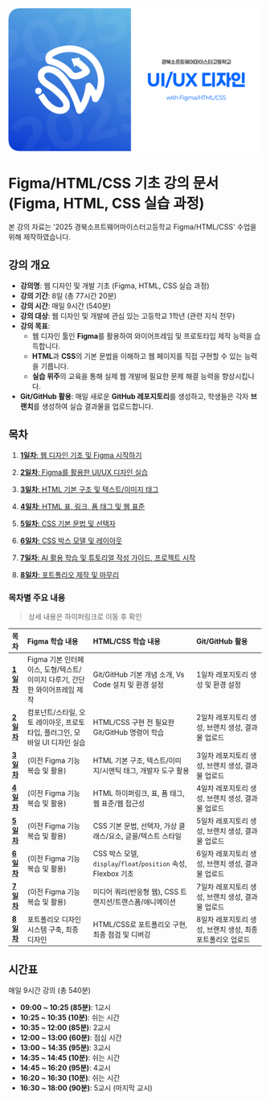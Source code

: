 <img src="./src/thumbnail.png" />

# Figma/HTML/CSS 기초 강의 문서 (Figma, HTML, CSS 실습 과정)

본 강의 자료는 '2025 경북소프트웨어마이스터고등학교 Figma/HTML/CSS' 수업을 위해 제작하였습니다.

## 강의 개요

- **강의명**: 웹 디자인 및 개발 기초 (Figma, HTML, CSS 실습 과정)
- **강의 기간**: 8일 (총 77시간 20분)
- **강의 시간**: 매일 9시간 (540분)
- **강의 대상**: 웹 디자인 및 개발에 관심 있는 고등학교 1학년 (관련 지식 전무)
- **강의 목표**:
  - 웹 디자인 툴인 **Figma**를 활용하여 와이어프레임 및 프로토타입 제작 능력을 습득합니다.
  - **HTML**과 **CSS**의 기본 문법을 이해하고 웹 페이지를 직접 구현할 수 있는 능력을 기릅니다.
  - **실습 위주**의 교육을 통해 실제 웹 개발에 필요한 문제 해결 능력을 향상시킵니다.
- **Git/GitHub 활용**: 매일 새로운 **GitHub 레포지토리**를 생성하고, 학생들은 각자 **브랜치**를 생성하여 실습 결과물을 업로드합니다.

## 목차

1.  [**1일차**: 웹 디자인 기초 및 Figma 시작하기](./day_1)

2.  [**2일차**: Figma를 활용한 UI/UX 디자인 실습](./day_2)

3.  [**3일차**: HTML 기본 구조 및 텍스트/이미지 태그](./day_3)

4.  [**4일차**: HTML 표, 링크, 폼 태그 및 웹 표준](./day_4)

5.  [**5일차**: CSS 기본 문법 및 선택자](./day_5)

6.  [**6일차**: CSS 박스 모델 및 레이아웃](./day_6)

7.  [**7일차**: AI 활용 학습 및 튜토리얼 작성 가이드, 프로젝트 시작](./day_7)

8.  [**8일차**: 포트폴리오 제작 및 마무리](./day_8)

### 목차별 주요 내용

> 상세 내용은 하이퍼링크로 이동 후 확인

| 목차                 | Figma 학습 내용                                                             | HTML/CSS 학습 내용                                             | Git/GitHub 활용                                            |
| :------------------- | :-------------------------------------------------------------------------- | :------------------------------------------------------------- | :--------------------------------------------------------- |
| **[1일차](./day_1)** | Figma 기본 인터페이스, 도형/텍스트/이미지 다루기, 간단한 와이어프레임 제작  | Git/GitHub 기본 개념 소개, Vs Code 설치 및 환경 설정           | 1일차 레포지토리 생성 및 환경 설정                         |
| **[2일차](./day_2)** | 컴포넌트/스타일, 오토 레이아웃, 프로토타입, 플러그인, 모바일 UI 디자인 실습 | HTML/CSS 구현 전 필요한 Git/GitHub 명령어 학습                 | 2일차 레포지토리 생성, 브랜치 생성, 결과물 업로드          |
| **[3일차](./day_3)** | (이전 Figma 기능 복습 및 활용)                                              | HTML 기본 구조, 텍스트/이미지/시맨틱 태그, 개발자 도구 활용    | 3일차 레포지토리 생성, 브랜치 생성, 결과물 업로드          |
| **[4일차](./day_4)** | (이전 Figma 기능 복습 및 활용)                                              | HTML 하이퍼링크, 표, 폼 태그, 웹 표준/웹 접근성                | 4일차 레포지토리 생성, 브랜치 생성, 결과물 업로드          |
| **[5일차](./day_5)** | (이전 Figma 기능 복습 및 활용)                                              | CSS 기본 문법, 선택자, 가상 클래스/요소, 글꼴/텍스트 스타일    | 5일차 레포지토리 생성, 브랜치 생성, 결과물 업로드          |
| **[6일차](./day_6)** | (이전 Figma 기능 복습 및 활용)                                              | CSS 박스 모델, `display`/`float`/`position` 속성, Flexbox 기초 | 6일차 레포지토리 생성, 브랜치 생성, 결과물 업로드          |
| **[7일차](./day_7)** | (이전 Figma 기능 복습 및 활용)                                              | 미디어 쿼리(반응형 웹), CSS 트랜지션/트랜스폼/애니메이션       | 7일차 레포지토리 생성, 브랜치 생성, 결과물 업로드          |
| **[8일차](./day_8)** | 포트폴리오 디자인 시스템 구축, 최종 디자인                                  | HTML/CSS로 포트폴리오 구현, 최종 점검 및 디버깅                | 8일차 레포지토리 생성, 브랜치 생성, 최종 포트폴리오 업로드 |

## 시간표

매일 9시간 강의 (총 540분)

- **09:00 ~ 10:25 (85분)**: 1교시
- **10:25 ~ 10:35 (10분)**: 쉬는 시간
- **10:35 ~ 12:00 (85분)**: 2교시
- **12:00 ~ 13:00 (60분)**: 점심 시간
- **13:00 ~ 14:35 (95분)**: 3교시
- **14:35 ~ 14:45 (10분)**: 쉬는 시간
- **14:45 ~ 16:20 (95분)**: 4교시
- **16:20 ~ 16:30 (10분)**: 쉬는 시간
- **16:30 ~ 18:00 (90분)**: 5교시 (마지막 교시)
